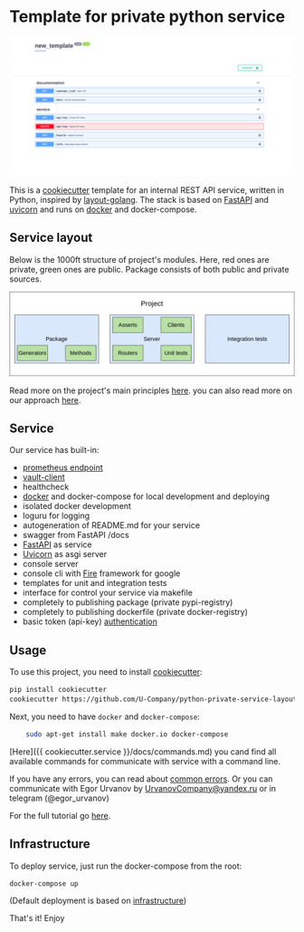 # Template for private python service

![](%7B%7B%20cookiecutter.service%20%7D%7D/docs/swagger.png)
 
This is a [cookiecutter](https://github.com/cookiecutter/cookiecutter) template for an internal REST API service, written in Python, inspired by [layout-golang](https://github.com/golang-standards/project-layout). The stack is based on [FastAPI](https://github.com/tiangolo/fastapi) and [uvicorn](https://www.uvicorn.org/) and runs on [docker](https://www.docker.com/) and docker-compose.

## Service layout

Below is the 1000ft structure of project's modules. Here, red ones are private, green ones are public. Package consists of  both public and private sources.

![](docs/structure.png)

Read more on the project's main principles [here](%7B%7B%20cookiecutter.service%20%7D%7D/docs/structure.md).
you can also read more on our approach [here](https://github.com/U-Company/notes).

## Service

Our service has built-in:

- [prometheus endpoint](https://github.com/prometheus/client_python)
- [vault-client](https://github.com/U-Company/vault-client)
- healthcheck
- [docker](https://www.docker.com/) and docker-compose for local development and deploying
- isolated docker development
- loguru for logging
- autogeneration of README.md for your service
- swagger from FastAPI /docs
- [FastAPI](https://github.com/tiangolo/fastapi) as service
- [Uvicorn](https://www.uvicorn.org/) as asgi server
- console server
- console cli with [Fire](https://github.com/google/python-fire) framework for google
- templates for unit and integration tests
- interface for control your service via makefile
- completely to publishing package (private pypi-registry)
- completely to publishing dockerfile (private docker-registry)
- basic token (api-key) [authentication](https://medium.com/data-rebels/fastapi-authentication-revisited-enabling-api-key-authentication-122dc5975680)

## Usage

To use this project, you need to install [cookiecutter](https://github.com/cookiecutter/cookiecutter):

```bash
pip install cookiecutter
cookiecutter https://github.com/U-Company/python-private-service-layout.git
```
Next, you need to have `docker` and `docker-compose`:
```bash
    sudo apt-get install make docker.io docker-compose

```

[Here]({{ cookiecutter.service }}/docs/commands.md) you cand find all available commands for communicate with service with a command line.

If you have any errors, you can read about [common errors](%7B%7B%20cookiecutter.service%20%7D%7D/docs/errors.md). Or you can communicate with Egor Urvanov by UrvanovCompany@yandex.ru or in telegram (@egor_urvanov)

For the full tutorial go [here](docs/tutorial.md).

## Infrastructure

To deploy service, just run the docker-compose from the root:

```bash
docker-compose up
```
(Default deployment is based on  [infrastructure](https://github.com/U-Company/infrastructure))
    
That's it! Enjoy

